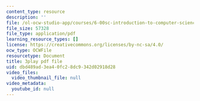 ```yaml
---
content_type: resource
description: ''
file: /ol-ocw-studio-app/courses/6-00sc-introduction-to-computer-science-and-programming-spring-2011/dbd489ad3ea40fc28dc9342d02918d28_ggxY20cXql8.pdf
file_size: 57328
file_type: application/pdf
learning_resource_types: []
license: https://creativecommons.org/licenses/by-nc-sa/4.0/
ocw_type: OCWFile
resourcetype: Document
title: 3play pdf file
uid: dbd489ad-3ea4-0fc2-8dc9-342d02918d28
video_files:
  video_thumbnail_file: null
video_metadata:
  youtube_id: null
---
```

